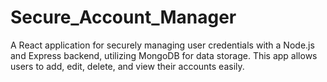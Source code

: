 # Secure_Account_Manager
A React application for securely managing user credentials with a Node.js and Express backend, utilizing MongoDB for data storage. This app allows users to add, edit, delete, and view their accounts easily.
